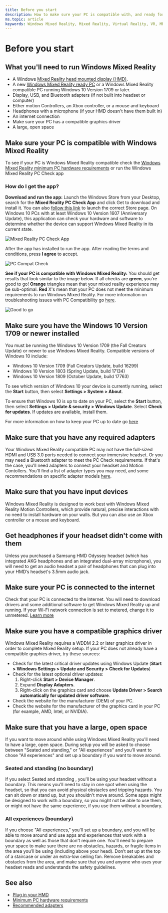 ```yaml
---
title: Before you start
description: How to make sure your PC is compatible with, and ready for, Windows Mixed Reality.
ms.topic: article
keywords: Windows Mixed Reality, Mixed Reality, Virtual Reality, VR, MR, compatible, compatibility, get started, setup, PC, system requirements
---
```


# Before you start

## What you'll need to run Windows Mixed Reality
* A Windows [Mixed Reality head mounted display (HMD)](https://www.microsoft.com/en-us/windows/windows-mixed-reality-devices).
* A new [Windows Mixed Reality ready PC](https://www.microsoft.com/en-us/windows/windows-mixed-reality-devices) or a Windows Mixed Reality compatible PC running Windows 10 Version 1709 or later.   
* Display, USB, and Bluetooth adapters (if not built into headset or computer)
* Either motion Controllers, an Xbox controller, or a mouse and keyboard
* Headphones with a microphone (if your HMD doesn't have them built in)
* An internet connection
* Make sure your PC has a compatible graphics driver
* A large, open space 

## Make sure your PC is compatible with Windows Mixed Reality
To see if your PC is Windows Mixed Reality compatible check the [Windows Mixed Reality minimum PC hardware requirements](windows-mixed-reality-minimum-pc-hardware-compatibility-guidelines.md) or run the Windows Mixed Reality PC Check app

### How do I get the app?
**Download and run the app:** Launch the Windows Store from your Desktop, search for the **Mixed Reality PC Check App** and click Get to download and install it. You can also [follow this link](https://aka.ms/mrcheck) to launch the correct Store page. On Windows 10 PCs with at least Windows 10 Version 1607 (Anniversary Update), this application can check your hardware and software to determine whether the device can support Windows Mixed Reality in its current state. 

![Mixed Reality PC Check App](images/700px-mrpccheck.png)

After the app has installed to run the app. After reading the terms and conditions, press **I agree** to accept.

![PC Compat Check](images/700px-pccompatcheck.png)

**See if your PC is compatible with Windows Mixed Reality:** You should get results that look similar to the image below. If all checks are **green**, you're good to go! **Orange** triangles mean that your mixed reality experience may be sub-optimal. **Red** X's mean that your PC does not meet the minimum requirements to run Windows Mixed Reality. For more information on troubleshooting issues with PC Compatibility go [here](https://support.microsoft.com/en-us/help/4045777/windows-10-get-help-with-pc-compatibility-in-windows-mixed-reality).

![Good to go](images/700px-goodtogo.png)

## Make sure you have the Windows 10 Version 1709 or newer installed

You must be running the Windows 10 Version 1709 (the Fall Creators Update) or newer to use Windows Mixed Reality. Compatible versions of Windows 10 include:
* Windows 10 Version 1709 (Fall Creators Update, build 16299)
* Windows 10 Version 1803 (Spring Update, build 17134)
* Windows 10 Version 1809 (October Update, build 17763)

To see which version of Windows 10 your device is currently running, select the **Start** button, then select **Settings  > System > About**. 

To ensure that Windows 10 is up to date on your PC, select the **Start** button, then select **Settings > Update & security > Windows Update**.  Select **Check for updates**. If updates are available, install them. 

For more information on how to keep your PC up to date go [here](https://support.microsoft.com/en-us/help/12373/windows-update-faq)

## Make sure that you have any required adapters

Your Windows Mixed Reality compatible PC may not have the full-sized HDMI and USB 3.0 ports needed to connect your immersive headset. Or you may need a Bluetooth adapter to meet the PC Check requirements.  If that's the case, you'll need adapters to connect your headset and Motion Contollers. You'll find a list of adapter types you may need, and some recommendations on specific adapter models [here](recommended-adapters-for-windows-mixed-reality-capable-pcs.md).

## Make sure that you have input devices

Windows Mixed Reality is designed to work best with Windows Mixed Reality Motion Controllers, which provide natural, precise interactions with no need to install hardware on your walls.  But you can also use an Xbox controller or a mouse and keyboard. 

## Get headphones if your headset didn't come with them

Unless you purchased a Samsung HMD Odyssey headset (which has integrated AKG headphones and an integrated dual-array microphone), you will need to get an audio headset a pair of headphones that can plug into your HMD’s headset's 3.5mm audio jack.

## Make sure your PC is connected to the internet

Check that your PC is connected to the Internet. You will need to download drivers and some additional software to get Windows Mixed Reality up and running.  If your Wi-Fi network connection is set to metered, change it to unmetered. [Learn more](https://support.microsoft.com/en-us/help/4028458/windows-metered-connections-in-windows-10)

## Make sure you have a compatible graphics driver
Windows Mixed Reality requires a WDDM 2.2 or later graphics driver in order to complete Mixed Reality setup. If your PC does not already have a compatible graphics driver, try these sources:
* Check for the latest critical driver updates using Windows Update (**Start > Windows Settings > Update and Security > Check for Updates**)
* Check for the latest optional driver updates: 
    1. Right-click **Start > Device Manager**.
    2. Expand **Display Adapters**.
    3. Right-click on the graphics card and choose **Update Driver > Search automatically for updated driver software**.
* Check the website for the manufacturer (OEM) of your PC.
* Check the website for the manufacturer of the graphics card in your PC (for example, AMD, Intel, or NVIDIA).

## Make sure that you have a large, open space

If you want to move around while using Windows Mixed Reality you'll need to have a large, open space.  During setup you will be asked to choose between "Seated and standing," or "All experiences" and you'll want to chose  "All experiences" and set up a boundary if you want to move around.   

### Seated and standing (no boundary)
If you select Seated and standing , you'll be using your headset without a boundary. This means you'll need to stay in one spot when using the headset, so that you can avoid physical obstacles and tripping hazards. You can sit down or stand up, but you shouldn't move around. Some apps might be designed to work with a boundary, so you might not be able to use them, or might not have the same experience, if you use them without a boundary.

### All experiences (boundary)
If you choose "All experiences," you'll set up a boundary, and you will be able to move around and use apps and experiences that work with a boundary as well as those that don't require one. You'll need to prepare your space to make sure there are no obstacles, hazards, or fragile items in the area you’ll be using (including above your head). Don’t set up at the top of a staircase or under an extra-low ceiling fan. Remove breakables and obstacles from the area, and make sure that you and anyone who uses your headset reads and understands the safety guidelines.



## See also
* [Plug in your HMD](plug-in-your-headset.md)
* [Minimum PC hardware requirements](windows-mixed-reality-minimum-pc-hardware-compatibility-guidelines.md)
* [Recommended adapters](recommended-adapters-for-windows-mixed-reality-capable-pcs.md)
